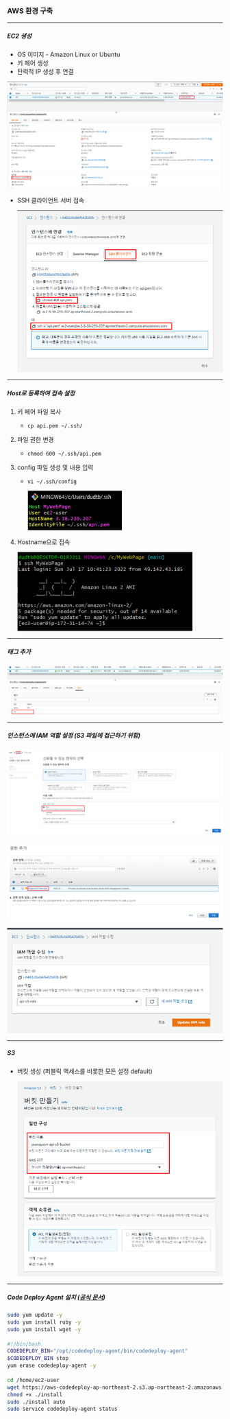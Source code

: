 ### AWS 환경 구축

---

##### EC2 생성

* OS 이미지 - Amazon Linux or Ubuntu
* 키 페어 생성
* 탄력적 IP 생성 후 연결


![1](img/AWS/1.png)

* SSH 클라이언트 서버 접속

  ![2](img/AWS/2.png)

---

##### Host로 등록하여 접속 설정

1. 키 페어 파일 복사 

   * `cp api.pem ~/.ssh/`

2. 파일 권한 변경

   * `chmod 600 ~/.ssh/api.pem`

3. config 파일 생성 및 내용 입력

   * `vi ~/.ssh/config`

     ![3](img/AWS/3.png)

4. Hostname으로 접속

   ![4](img/AWS/4.png)

---

##### 태그 추가

![5](img/AWS/5.png)

---

##### 인스턴스에 IAM 역할 설정 (S3 파일에 접근하기 위함)

![6](img/AWS/6.png)

![7](img/AWS/7.png)

![8](img/AWS/8.png)

---

##### S3

* 버킷 생성 (퍼블릭 액세스를 비롯한 모든 설정 default)

  ![9](img/AWS/9.png)

---

##### Code Deploy Agent 설치 ([공식 문서](https://docs.aws.amazon.com/ko_kr/codedeploy/latest/userguide/codedeploy-agent-operations-install-linux.html))

```bash
sudo yum update -y
sudo yum install ruby -y
sudo yum install wget -y

#!/bin/bash
CODEDEPLOY_BIN="/opt/codedeploy-agent/bin/codedeploy-agent"
$CODEDEPLOY_BIN stop
yum erase codedeploy-agent -y

cd /home/ec2-user
wget https://aws-codedeploy-ap-northeast-2.s3.ap-northeast-2.amazonaws.com/latest/install
chmod +x ./install
sudo ./install auto
sudo service codedeploy-agent status
```

